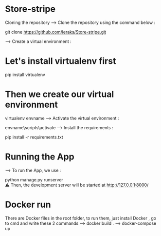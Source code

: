 # Store-stripe
Cloning the repository
--> Clone the repository using the command below :

git clone https://github.com/leraks/Store-stripe.git


--> Create a virtual environment :

# Let's install virtualenv first
pip install virtualenv

# Then we create our virtual environment
virtualenv envname
--> Activate the virtual environment :

envname\scripts\activate
--> Install the requirements :

pip install -r requirements.txt

# Running the App
--> To run the App, we use :

python manage.py runserver <br>
⚠ Then, the development server will be started at http://127.0.0.1:8000/

# Docker run
There are Docker files in the root folder, to run them, just install Docker , go to cmd and write these 2 commands
--> docker build .
--> docker-compose up

